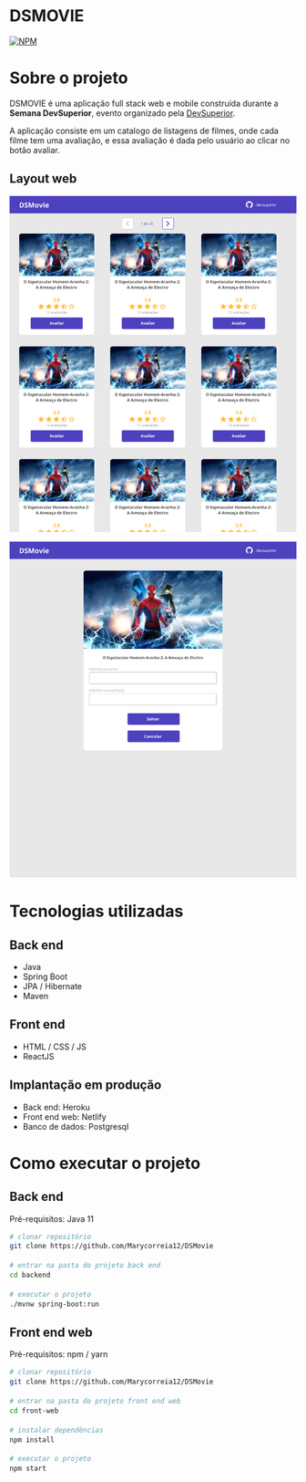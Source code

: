 # DSMOVIE
[![NPM](https://img.shields.io/npm/l/react)](https://github.com/Marycorreia12/assets/blob/main/LICENSE)

# Sobre o projeto


DSMOVIE é uma aplicação full stack web e mobile construída durante a **Semana DevSuperior**, evento organizado pela [DevSuperior](https://devsuperior.com "Site da DevSuperior").

A aplicação consiste em um catalogo de listagens de filmes, onde cada filme tem uma avaliação, e essa avaliação é dada pelo usuário ao clicar no botão avaliar. 

## Layout web
![Web 1](https://github.com/Marycorreia12/assets/blob/main/Listing.png)

![Web 2](https://github.com/Marycorreia12/assets/blob/main/Form.png)

# Tecnologias utilizadas
## Back end
- Java
- Spring Boot
- JPA / Hibernate
- Maven
## Front end
- HTML / CSS / JS 
- ReactJS
## Implantação em produção
- Back end: Heroku
- Front end web: Netlify
- Banco de dados: Postgresql

# Como executar o projeto

## Back end
Pré-requisitos: Java 11

```bash
# clonar repositório
git clone https://github.com/Marycorreia12/DSMovie

# entrar na pasta do projeto back end
cd backend

# executar o projeto
./mvnw spring-boot:run
```

## Front end web
Pré-requisitos: npm / yarn

```bash
# clonar repositório
git clone https://github.com/Marycorreia12/DSMovie

# entrar na pasta do projeto front end web
cd front-web

# instalar dependências
npm install

# executar o projeto
npm start
```

